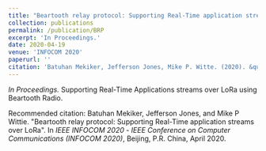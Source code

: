 ```yaml
---
title: "Beartooth relay protocol: Supporting Real-Time application streams over LoRa"
collection: publications
permalink: /publication/BRP
excerpt: 'In Proceedings.'
date: 2020-04-19
venue: 'INFOCOM 2020'
paperurl: ''
citation: 'Batuhan Mekiker, Jefferson Jones, Mike P. Witte. (2020). &quot;Beartooth relay protocol: Supporting Real-Time application streams over LoRa.&quot; <i>INFOCOM 2020</i>.'
---
```

<i> In Proceedings. </i>Supporting Real-Time Applications streams over LoRa using Beartooth Radio.

<!-- [Download paper here](http://academicpages.github.io/files/paper3.pdf) -->

Recommended citation: Batuhan Mekiker, Jefferson Jones, and Mike P Wittie. "Beartooth relay protocol: Supporting Real-Time application streams over LoRa". In <i>IEEE INFOCOM 2020</i> - <i>IEEE Conference on Computer Communications (INFOCOM 2020)</i>, Beijing, P.R. China, April 2020.
